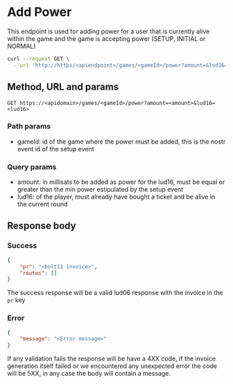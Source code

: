 # Add Power
This endpoint is used for adding power for a user that is currently alive within
the game and the game is accepting power (SETUP, INITIAL or NORMAL)

```sh
curl --request GET \
  --url 'http://https/<apiendpoint>/games/<gameId>/power?amount=&lud16='
```

## Method, URL and params
`GET https://<apidomain>/games/<gameId>/power?amount=<amount>&lud16=<lud16>`

### Path params
- gameId: id of the game where the power must be added, this is the nostr
  event id of the setup event

### Query params
- amount: in millisats to be added as power for the lud16, must be equal or
  greater than the min power estipulated by the setup event
- lud16: of the player, must already have bought a ticket and be alive in the
  current round

## Response body
### Success
```json
{
    "pr": "<bolt11 invoice>",
    "routes": []
}
```

The success response will be a valid lud06 response with the invoice in the `pr` key

### Error
```json
{
    "message": "<Error message>"
}
```
If any validation fails the response will be have a 4XX code, if the invoice
generation itself failed or we encountered any unexpected error the code will be
5XX, in any case the body will contain a message.
